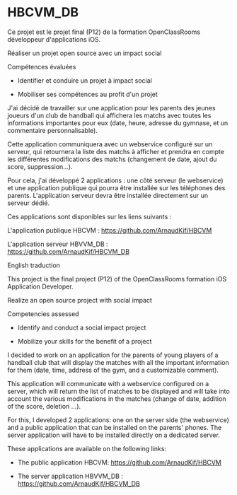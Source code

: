 # HBCVM_DB

Ce projet est le projet final (P12) de la formation OpenClassRooms développeur d'applications iOS.

Réaliser un projet open source avec un impact social

Compétences évaluées

- Identifier et conduire un projet à impact social

- Mobiliser ses compétences au profit d'un projet

J'ai décidé de travailler sur une application pour les parents des jeunes joueurs d'un club de handball qui affichera les matchs avec toutes les informations importantes pour eux (date, heure, adresse du gymnase, et un commentaire personnalisable).

Cette application communiquera avec un webservice configuré sur un serveur, qui retournera la liste des matchs à afficher et prendra en compte les différentes modifications des matchs (changement de date, ajout du score, suppression...).

Pour cela, j'ai développé 2 applications : une côté serveur (le webservice) et une application publique qui pourra être installée sur les téléphones des parents. L'application serveur devra être installée directement sur un serveur dédié.

Ces applications sont disponibles sur les liens suivants :

L'application publique HBCVM : https://github.com/ArnaudKif/HBCVM

L'application serveur HBVVM_DB : https://github.com/ArnaudKif/HBCVM_DB




English traduction 

This project is the final project (P12) of the OpenClassRooms formation iOS Application Developer.

Realize an open source project with social impact

Competencies assessed
- Identify and conduct a social impact project

- Mobilize your skills for the benefit of a project


I decided to work on an application for the parents of young players of a handball club that will display the matches with all the important information for them (date, time, address of the gym, and a customizable comment). 

This application will communicate with a webservice configured on a server, which will return the list of matches to be displayed and will take into account the various modifications in the matches (change of date, addition of the score, deletion ...).

For this, I developed 2 applications: one on the server side (the webservice) and a public application that can be installed on the parents' phones. The server application will have to be installed directly on a dedicated server.

These applications are available on the following links: 

- The public application HBCVM: https://github.com/ArnaudKif/HBCVM 

- The server application HBVVM_DB : https://github.com/ArnaudKif/HBCVM_DB 
